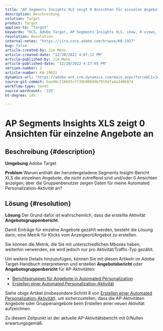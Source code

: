 ```yaml
---
title: "AP Segments Insights XLS zeigt 0 Ansichten für einzelne Angebote an"
description: Beschreibung
solution: Target
product: Target
applies-to: "Target"
keywords: "KCS, Adobe Target, AP Segments Insights XLS, show, 0 views, individuelle Angebote"
resolution: Resolution
internal-notes: "https://jira.corp.adobe.com/browse/KB-1927"
bug: false
article-created-by: Jim Menn
article-created-date: "12/20/2022 4:07:12 PM"
article-published-by: Jim Menn
article-published-date: "12/20/2022 4:27:05 PM"
version-number: 2
article-number: KA-19622
dynamics-url: "https://adobe-ent.crm.dynamics.com/main.aspx?forceUCI=1&pagetype=entityrecord&etn=knowledgearticle&id=424d2d5c-8080-ed11-81ac-6045bd006704"
source-git-commit: baa96c1160d5cff39b90049b7919dfa4a340b974
workflow-type: tm+mt
source-wordcount: '225'
ht-degree: 14%

---
```


# AP Segments Insights XLS zeigt 0 Ansichten für einzelne Angebote an

## Beschreibung {#description}


<b>Umgebung</b>
Adobe Target

<b>Problem</b>
Warum enthält der heruntergeladene Segments Insight-Bericht XLS die einzelnen Angebote, die nicht zutreffend sind und/oder 0 Ansichten anzeigen, aber die Gruppenbenutzer zeigen Daten für meine Automated Personalization-Aktivität an?


## Lösung {#resolution}


<b>Lösung</b>
Der Grund dafür ist wahrscheinlich, dass die erstellte Aktivität <b>Angebotsgruppenbericht</b>.

Damit Einträge für einzelne Angebote gezählt werden, besteht die Lösung darin, eine Metrik für Klicks vom Anzeigeort/Angebot zu erstellen.

Sie können die Metrik, die Sie mit unterschiedlichen Mboxes haben, weiterhin verwenden, sie wird jedoch nur pro Aktivität/Traffic-Typ gezählt.

Um weitere Details hinzuzufügen, können Sie mit diesen Artikeln im Adobe Target-Handbuch interpretieren und erstellen <b>Angebotsbericht</b> oder <b>Angebotsgruppenbericht </b>für AP-Aktivitäten:

- [Berichtsgruppen für Angebote in Automated Personalization](https://experienceleague.adobe.com/docs/target/using/reports/offer-reporting-groups-in-automated-personalization.html)
- [Erstellen einer Automated Personalization-Aktivität](https://experienceleague.adobe.com/docs/target/using/activities/automated-personalization/create-ap-activity.html?lang=de)




Siehe obige Artikel (insbesondere Schritt 8 von [Erstellen einer Automated Personalization-Aktivität](https://experienceleague.adobe.com/docs/target/using/activities/automated-personalization/create-ap-activity.html?lang=de)), um sicherzustellen, dass die AP-Aktivitäten Angebote oder Gruppenangebote beim Erstellen einer neuen Aktivität aufzeichnen.

Zu diesem Zeitpunkt ist der aktuelle AP-Aktivitätsbericht mit 0/Nullen erwartungsgemäß.
